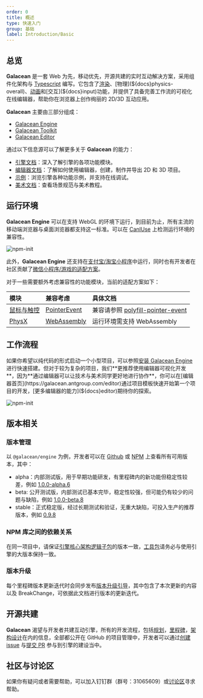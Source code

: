 ```yaml
---
order: 0
title: 概述
type: 快速入门
group: 基础
label: Introduction/Basic
---
```


## 总览

**Galacean** 是一套 Web 为先，移动优先，开源共建的实时互动解决方案，采用组件化架构与 [Typescript](https://www.typescriptlang.org/) 编写。它包含了[渲染](${docs}mesh-renderer)、[物理](${docs}physics-overall)、[动画](${docs}animator)和[交互](${docs}input)功能，并提供了具备完善工作流的可视化在线编辑器，帮助你在浏览器上创作绚丽的 2D/3D 互动应用。

**Galacean** 主要由三部分组成：

- [Galacean Engine](https://github.com/galacean/engine)
- [Galacean Toolkit](https://github.com/galacean/engine-toolkit)
- [Galacean Editor](https://galacean.antgroup.com/editor)

通过以下信息源可以了解更多关于 **Galacean** 的能力：

- [引擎文档](${docs}install)：深入了解引擎的各项功能模块。
- [编辑器文档](${docs}editor)：了解如何使用编辑器，创建，制作并导出 2D 和 3D 项目。
- [示例](https://antg.antgroup.com/#/examples/latest/background)：浏览引擎各种功能示例，并支持在线调试。
- [美术文档](${docs}artist-scene-standard)：查看场景规范与美术教程。

## 运行环境

**Galacean Engine** 可以在支持 WebGL 的环境下运行，到目前为止，所有主流的移动端浏览器与桌面浏览器都支持这一标准。可以在 [CanIUse](https://caniuse.com/?search=webgl) 上检测运行环境的兼容性。

![npm-init](https://mdn.alipayobjects.com/huamei_jvf0dp/afts/img/A*6L31Qa7bpXkAAAAAAAAAAAAADleLAQ/original)

此外，**Galacean Engine** 还支持在[支付宝/淘宝小程序](${docs}miniprogram)中运行，同时也有开发者在社区贡献了[微信小程序/游戏的适配方案](https://github.com/deepkolos/platformize)。

对于一些需要额外考虑兼容性的功能模块，当前的适配方案如下：

| 模块                            | 兼容考虑                                                 | 具体文档                                                                                |
| :------------------------------ | :------------------------------------------------------- | :-------------------------------------------------------------------------------------- |
| [鼠标与触控](${docs}input)      | [PointerEvent](https://caniuse.com/?search=PointerEvent) | 兼容请参照 [polyfill-pointer-event](https://github.com/galacean/polyfill-pointer-event) |
| [PhysX](${docs}physics-overall) | [WebAssembly](https://caniuse.com/?search=wasm)          | 运行环境需支持 WebAssembly                                                              |

## 工作流程

如果你希望以纯代码的形式启动一个小型项目，可以参照[安装 Galacean Engine](${docs}install) 进行快速搭建。但对于较为复杂的项目，我们**更推荐使用编辑器可视化开发**，因为**通过编辑器可以让技术与美术同学更好地进行协作**，你可以在[编辑器首页](https://galacean.antgroup.com/editor)通过项目模板快速开始第一个项目的开发，[更多编辑器的能力](${docs}editor)期待你的探索。

![npm-init](https://mdn.alipayobjects.com/huamei_jvf0dp/afts/img/A*sxnlS6r_q-0AAAAAAAAAAAAADleLAQ/original)

## 版本相关

### 版本管理

以 `@galacean/engine` 为例，开发者可以在 [Github](https://github.com/galacean/engine/releases) 或 [NPM](https://www.npmjs.com/package/@galacean/engine?activeTab=versions) 上查看所有可用版本，其中：

- alpha：内部测试版，用于早期功能研发，有里程碑内的新功能但稳定性较差，例如 [1.0.0-alpha.6](https://www.npmjs.com/package/@galacean/engine/v/1.0.0-alpha.6)
- beta: 公开测试版，内部测试已基本完毕，稳定性较强，但可能仍有较少的问题与缺陷，例如 [1.0.0-beta.8](https://www.npmjs.com/package/@galacean/engine/v/1.0.0-beta.8)
- stable：正式稳定版，经过长期测试和验证，无重大缺陷，可投入生产的推荐版本，例如 [0.9.8](https://www.npmjs.com/package/@galacean/engine/v/0.9.8)

### NPM 库之间的依赖关系

在同一项目中，请保证[引擎核心架构逻辑子包](https://github.com/galacean/engine/tree/main/packages)的版本一致，[工具包](https://github.com/galacean/engine-toolkit)请务必与使用引擎的大版本保持一致。

### 版本升级

每个里程碑版本更新迭代时会同步发布[版本升级引导](https://github.com/galacean/engine/wiki/Migration-Guide)，其中包含了本次更新的内容以及 BreakChange，可依据此文档进行版本的更新迭代。

## 开源共建

**Galacean** 渴望与开发者共建互动引擎，所有的开发流程，包括[规划](https://github.com/galacean/engine/projects?query=is%3Aopen)，[里程碑](https://github.com/galacean/engine/milestones)，[架构设计](https://github.com/galacean/engine/wiki/Physical-system-design)在内的信息，全部都公开在 GitHub 的项目管理中，开发者可以通过[创建 issue](https://docs.github.com/zh/issues/tracking-your-work-with-issues/creating-an-issue) 与[提交 PR](https://docs.github.com/zh/pull-requests/collaborating-with-pull-requests/proposing-changes-to-your-work-with-pull-requests/creating-a-pull-request-from-a-fork) 参与到引擎的建设当中。

## 社区与讨论区

如果你有疑问或者需要帮助，可以加入钉钉群（群号：31065609）或[讨论区](https://github.com/orgs/galacean/discussions)寻求帮助。
